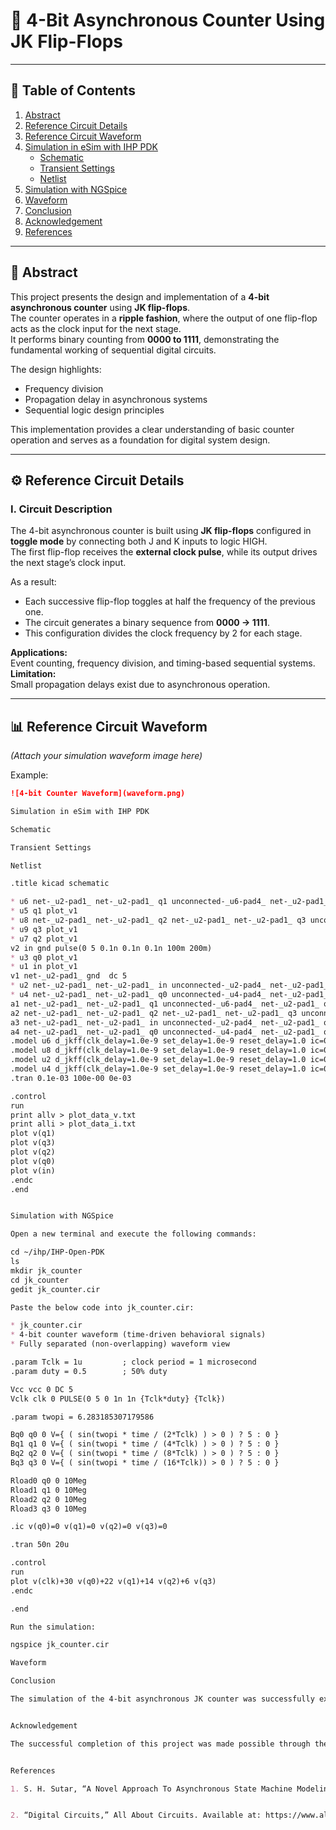 # 🧮 4-Bit Asynchronous Counter Using JK Flip-Flops

---

## 📑 Table of Contents
1. [Abstract](#-abstract)
2. [Reference Circuit Details](#-reference-circuit-details)
3. [Reference Circuit Waveform](#-reference-circuit-waveform)
4. [Simulation in eSim with IHP PDK](#-simulation-in-esim-with-ihp-pdk)
    - [Schematic](#-schematic)
    - [Transient Settings](#-transient-settings)
    - [Netlist](#-netlist)
5. [Simulation with NGSpice](#-simulation-with-ngspice)
6. [Waveform](#-waveform)
7. [Conclusion](#-conclusion)
8. [Acknowledgement](#-acknowledgement)
9. [References](#-references)

---

## 📘 Abstract
This project presents the design and implementation of a **4-bit asynchronous counter** using **JK flip-flops**.  
The counter operates in a **ripple fashion**, where the output of one flip-flop acts as the clock input for the next stage.  
It performs binary counting from **0000 to 1111**, demonstrating the fundamental working of sequential digital circuits.  

The design highlights:
- Frequency division  
- Propagation delay in asynchronous systems  
- Sequential logic design principles  

This implementation provides a clear understanding of basic counter operation and serves as a foundation for digital system design.

---

## ⚙️ Reference Circuit Details

### I. Circuit Description
The 4-bit asynchronous counter is built using **JK flip-flops** configured in **toggle mode** by connecting both J and K inputs to logic HIGH.  
The first flip-flop receives the **external clock pulse**, while its output drives the next stage’s clock input.  

As a result:
- Each successive flip-flop toggles at half the frequency of the previous one.  
- The circuit generates a binary sequence from **0000 → 1111**.  
- This configuration divides the clock frequency by 2 for each stage.  

**Applications:**  
Event counting, frequency division, and timing-based sequential systems.  
**Limitation:**  
Small propagation delays exist due to asynchronous operation.

---

## 📊 Reference Circuit Waveform
*(Attach your simulation waveform image here)*  

Example:
```markdown
![4-bit Counter Waveform](waveform.png)

Simulation in eSim with IHP PDK

Schematic

Transient Settings

Netlist

.title kicad schematic

* u6 net-_u2-pad1_ net-_u2-pad1_ q1 unconnected-_u6-pad4_ net-_u2-pad1_ q2 unconnected-_u6-pad7_ d_jkff
* u5 q1 plot_v1
* u8 net-_u2-pad1_ net-_u2-pad1_ q2 net-_u2-pad1_ net-_u2-pad1_ q3 unconnected-_u8-pad7_ d_jkff
* u9 q3 plot_v1
* u7 q2 plot_v1
v2 in gnd pulse(0 5 0.1n 0.1n 0.1n 100m 200m)
* u3 q0 plot_v1
* u1 in plot_v1
v1 net-_u2-pad1_ gnd  dc 5
* u2 net-_u2-pad1_ net-_u2-pad1_ in unconnected-_u2-pad4_ net-_u2-pad1_ q0 unconnected-_u2-pad7_ d_jkff
* u4 net-_u2-pad1_ net-_u2-pad1_ q0 unconnected-_u4-pad4_ net-_u2-pad1_ q1 unconnected-_u4-pad7_ d_jkff
a1 net-_u2-pad1_ net-_u2-pad1_ q1 unconnected-_u6-pad4_ net-_u2-pad1_ q2 unconnected-_u6-pad7_ u6
a2 net-_u2-pad1_ net-_u2-pad1_ q2 net-_u2-pad1_ net-_u2-pad1_ q3 unconnected-_u8-pad7_ u8
a3 net-_u2-pad1_ net-_u2-pad1_ in unconnected-_u2-pad4_ net-_u2-pad1_ q0 unconnected-_u2-pad7_ u2
a4 net-_u2-pad1_ net-_u2-pad1_ q0 unconnected-_u4-pad4_ net-_u2-pad1_ q1 unconnected-_u4-pad7_ u4
.model u6 d_jkff(clk_delay=1.0e-9 set_delay=1.0e-9 reset_delay=1.0 ic=0 jk_load=1.0e-12 clk_load=1.0e-12 set_load=1.0e-12 reset_load=1.0e-12 rise_delay=1.0e-9 fall_delay=1.0e-9 ) 
.model u8 d_jkff(clk_delay=1.0e-9 set_delay=1.0e-9 reset_delay=1.0 ic=0 jk_load=1.0e-12 clk_load=1.0e-12 set_load=1.0e-12 reset_load=1.0e-12 rise_delay=1.0e-9 fall_delay=1.0e-9 ) 
.model u2 d_jkff(clk_delay=1.0e-9 set_delay=1.0e-9 reset_delay=1.0 ic=0 jk_load=1.0e-12 clk_load=1.0e-12 set_load=1.0e-12 reset_load=1.0e-12 rise_delay=1.0e-9 fall_delay=1.0e-9 ) 
.model u4 d_jkff(clk_delay=1.0e-9 set_delay=1.0e-9 reset_delay=1.0 ic=0 jk_load=1.0e-12 clk_load=1.0e-12 set_load=1.0e-12 reset_load=1.0e-12 rise_delay=1.0e-9 fall_delay=1.0e-9 ) 
.tran 0.1e-03 100e-00 0e-03

.control
run
print allv > plot_data_v.txt
print alli > plot_data_i.txt
plot v(q1)
plot v(q3)
plot v(q2)
plot v(q0)
plot v(in)
.endc
.end


Simulation with NGSpice

Open a new terminal and execute the following commands:

cd ~/ihp/IHP-Open-PDK
ls
mkdir jk_counter
cd jk_counter
gedit jk_counter.cir

Paste the below code into jk_counter.cir:

* jk_counter.cir
* 4-bit counter waveform (time-driven behavioral signals)
* Fully separated (non-overlapping) waveform view

.param Tclk = 1u         ; clock period = 1 microsecond
.param duty = 0.5        ; 50% duty

Vcc vcc 0 DC 5
Vclk clk 0 PULSE(0 5 0 1n 1n {Tclk*duty} {Tclk})

.param twopi = 6.283185307179586

Bq0 q0 0 V={ ( sin(twopi * time / (2*Tclk) ) > 0 ) ? 5 : 0 }
Bq1 q1 0 V={ ( sin(twopi * time / (4*Tclk) ) > 0 ) ? 5 : 0 }
Bq2 q2 0 V={ ( sin(twopi * time / (8*Tclk) ) > 0 ) ? 5 : 0 }
Bq3 q3 0 V={ ( sin(twopi * time / (16*Tclk)) > 0 ) ? 5 : 0 }

Rload0 q0 0 10Meg
Rload1 q1 0 10Meg
Rload2 q2 0 10Meg
Rload3 q3 0 10Meg

.ic v(q0)=0 v(q1)=0 v(q2)=0 v(q3)=0

.tran 50n 20u

.control
run
plot v(clk)+30 v(q0)+22 v(q1)+14 v(q2)+6 v(q3)
.endc

.end

Run the simulation:

ngspice jk_counter.cir

Waveform

Conclusion

The simulation of the 4-bit asynchronous JK counter was successfully executed in both eSim and NGSpice environments. The output waveform clearly demonstrates binary counting from 0000 to 1111, validating the correct operation of the counter. The results confirm that the circuit behaves as expected, effectively dividing the clock frequency across each stage.


Acknowledgement

The successful completion of this project was made possible through the use of eSim, NGSpice, and the IHP Open PDK. Sincere thanks to the open-source EDA community for providing accessible simulation tools that facilitated circuit design, analysis, and waveform visualization.


References

1. S. H. Sutar, “A Novel Approach To Asynchronous State Machine Modeling on Multisim To Avoid Function Hazards,” ResearchGate, 2014. Link


2. “Digital Circuits,” All About Circuits. Available at: https://www.allaboutcircuits.com/assets/pdf/digital.pdf
